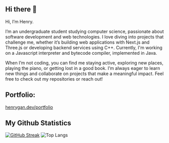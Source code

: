 ## Hi there 👋
Hi, I’m Henry.

I’m an undergraduate student studying computer science, passionate about software development and web technologies. I love diving into projects that challenge me, whether it’s building web applications with Next.js and Three.js or developing backend services using C++. Currently, I'm working on a Javascript interpreter and bytecode compiler, implemented in Java.

When I’m not coding, you can find me staying active, exploring new places, playing the piano, or getting lost in a good book. I’m always eager to learn new things and collaborate on projects that make a meaningful impact. Feel free to check out my repositories or reach out!

## Portfolio:
 [henrygan.dev/portfolio](https://henrygan.dev/portfolio/)

## My Github Statistics

[![GitHub Streak](https://streak-stats.demolab.com?user=gan-h&hide_border=true&border_radius=10&card_height=190&hide_longest_streak=true)](https://git.io/streak-stats)
![Top Langs](https://denvercoder1-github-readme-stats.vercel.app/api/top-langs/?username=gan-h&langs_count=8&layout=compact&theme=react&hide_border=true&bg_color=1F222E&title_color=F85D7F&icon_color=F8D866&hide=Jupyter%20Notebook,Roff)
